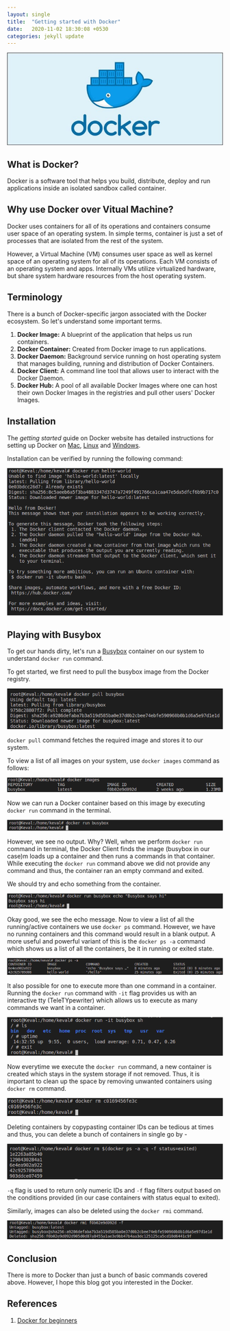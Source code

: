 ```yaml
---
layout: single
title:  "Getting started with Docker"
date:   2020-11-02 18:30:08 +0530
categories: jekyll update
---
```


![Docker](/assets/img/docker/docker-image.jpeg)

## What is Docker?

Docker is a software tool that helps you build, distribute, deploy and run applications inside an isolated sandbox called container.

## Why use Docker over Vitual Machine?

Docker uses containers for all of its operations and containers consume user space of an operating system. In simple terms, container is just a set of processes that are isolated from the rest of the system.

However, a Virtual Machine (VM) consumes user space as well as kernel space of an operating system for all of its operations. Each VM consists of an operating system and apps. Internally VMs utilize virtualized hardware, but share system hardware resources from the host operating system.

## Terminology

There is a bunch of Docker-specific jargon associated with the Docker ecosystem. So let's understand some important terms.

1. **Docker Image:** A blueprint of the application that helps us run containers.
2. **Docker Container:** Created from Docker image to run applications.
3. **Docker Daemon:** Background service running on host operating system that manages building, running and distribution of Docker Containers.
4. **Docker Client:** A command line tool that allows user to interact with the Docker Daemon.
5. **Docker Hub:** A pool of all available Docker Images where one can host their own Docker Images in the registries and pull other users' Docker Images.

## Installation

The _getting started_ guide on Docker website has detailed instructions for setting up Docker on [Mac], [Linux] and [Windows].

Installation can be verified by running the following command:

![docker run hello-world](/assets/img/docker/hello-world.png)

## Playing with Busybox

To get our hands dirty, let's run a [Busybox] container on our system to understand `docker run` command.

To get started, we first need to pull the busybox image from the Docker registry. 

![docker pull busybox](/assets/img/docker/busybox-image.png)

`docker pull` command fetches the required image and stores it to our system.

To view a list of all images on your system, use `docker images` command as follows:

![docker images](/assets/img/docker/docker-images.png)

Now we can run a Docker container based on this image by executing `docker run` command in the terminal.

![docker run busybox](/assets/img/docker/docker-run.png)

However, we see no output. Why? Well, when we perform `docker run` command in terminal, the Docker Client finds the image (busybox in our case)m loads up a container and then runs a commands in that container. While executing the `docker run` command above we did not provide any command and thus, the container ran an empty command and exited.

We should try and echo something from the container.

![docker run busybox echo "Busybox says hi"](/assets/img/docker/docker-echo.png)

Okay good, we see the echo message. Now to view a list of all the running/active containers we use `docker ps` command. However, we have no running containers and this command would result in a blank output. A more useful and powerful variant of this is the `docker ps -a` command which shows us a list of all the containers, be it in running  or exited state.

![docker ps -a](/assets/img/docker/docker-ps.png)

It also possible for one to execute more than one command in a container. Running the `docker run` command with `-it` flag provides us with an interactive tty (TeleTYpewriter) which allows us to execute as many commands we want in a container.

![docker run -it busybox sh](/assets/img/docker/docker-it.png)

Now everytime we execute the `docker run` command, a new container is created which stays in the system storage if not removed. Thus, it is important to clean up the space by removing unwanted containers using `docker rm` command.

![docker rm](/assets/img/docker/docker-rm.png)

Deleting containers by copypasting container IDs can be tedious at times and thus, you can delete a bunch of containers in single go by - 

![docker rm $(docker ps -a -q -f status=exited)](/assets/img/docker/docker-rm-ps.png)

`-q` flag is used to return only numeric IDs and `-f` flag filters output based on the conditions provided (in our case containers with status equal to exited). 

Similarly, images can also be deleted using the `docker rmi` command.

![docker rmi](/assets/img/docker/docker-rmi.png)

## Conclusion

There is more to Docker than just a bunch of basic commands covered above. However, I hope this blog got you interested in the Docker.

## References

1. [Docker for beginners]

[Mac]: https://docs.docker.com/docker-for-mac/install/
[Linux]: https://docs.docker.com/engine/install/ubuntu/
[Windows]: https://docs.docker.com/docker-for-windows/install/
[BusyBox]: https://en.wikipedia.org/wiki/BusyBox
[Docker for beginners]: https://docker-curriculum.com/